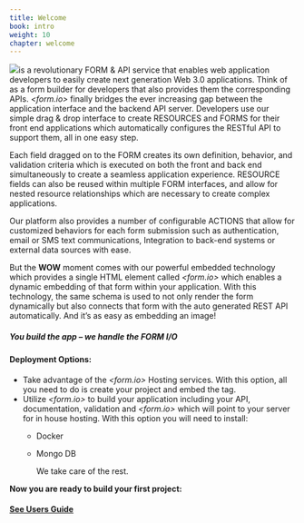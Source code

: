 ```yaml
---
title: Welcome
book: intro
weight: 10
chapter: welcome
---
```

![](https://cloud.githubusercontent.com/assets/13321142/9202122/e1eff218-4015-11e5-92f4-52205a66940a.png)is a revolutionary FORM & API service that enables web application developers to easily create next generation Web 3.0 applications. Think of  as a form builder for developers that also provides them the corresponding APIs. *&lt;form.io&gt;*  finally bridges the ever increasing gap between the application interface and the backend API server.  Developers use our simple drag & drop interface to create RESOURCES  and FORMS for their front end applications which automatically configures the RESTful API to support them, all in one easy step.

Each field dragged on to the FORM creates its own definition, behavior, and validation criteria which is executed on both the front and back end simultaneously to create a seamless application experience. RESOURCE fields can also be reused within multiple FORM interfaces, and allow for nested resource relationships which are necessary to create complex applications.

Our platform also provides a number of configurable ACTIONS that allow for customized behaviors for each form submission such as authentication, email or SMS text communications, Integration to back-end systems or external data sources with ease.

But the **WOW** moment comes with our powerful embedded technology which provides a single HTML element called *&lt;form.io&gt;*  which enables a dynamic embedding of that form within your application.  With this technology, the same schema is used to not only render the form dynamically but also connects that form with the auto generated REST API automatically.  And it’s as easy as embedding an image!

##### You build the app – *we handle the FORM I/O*

#### Deployment Options:
- Take advantage of the *&lt;form.io&gt;* Hosting services.  With this option, all you need to do is create your project and embed the tag.
- Utilize *&lt;form.io&gt;* to build your application including your API, documentation, validation and *&lt;form.io&gt;* which will point to your server for in house hosting.  With this option you will need to install:
  - Docker
  - Mongo DB

       We take care of the rest.


**Now you are ready to build your first project:**
#### [**See Users Guide**](http://help.form.io/userguide/)
